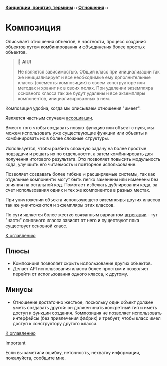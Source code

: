 **[Концепции, понятия, термины](../../README.md#concepts) ::** 
**[Отношения](../../README.md#concepts-relations) ::**
# Композиция

Описывает отношения объектов, в частности, процесс создания объектов путем комбинирования и объединения более простых объектов.

> :thinking: **AIUI**
>
> Не является зависимостью. Общий класс при инициализации так же инициализирует и все необходимые ему дополнительные классы (элементы композиции) в своем конструкторе или методах и хранит их в своих полях. При удалении экземпляра основного класса так же будут удалены и все экземпляры компонентов, инициализированных в нем.

Композиция удобна, когда мы описываем отношения "имеет".

Является частным случаем [ассоциации](association.md).

Вместо того чтобы создавать новую функцию или объект с нуля, мы можем использовать уже существующие функции или объекты и комбинировать их в более сложные структуры.

Используется, чтобы разбить сложную задачу на более простые подзадачи и решать их по отдельности, а затем комбинировать для получения итогового результата. Это позволяет повысить модульность кода, улучшить его читаемость и повторное использование.

Позволяет создавать более гибкие и расширяемые системы, так как отдельные компоненты могут быть легко заменены или изменены без влияния на остальной код. Помогает избежать дублирования кода, за счет использования одних и тех же компонентов в разных местах.

При уничтожении объекта использующего экземпляры других классов так же уничтожаются и экземпляры этих классов.

По сути является более жестко связанным вариантом [агрегации](aggregation.md) - тут "части" основного класса зависят от него и существуют пока существует основной класс.

[К оглавлению](../../README.md#concepts-relations)

## Плюсы
- Композиция позволяет скрыть использование других объектов.
- Делает API использования класса более простым и позволяет перейти от использования одного класса, к другому.

## Минусы
- Отношение достаточно жесткое, поскольку один объект должен уметь создавать другой: он должен знать конкретный тип и иметь доступ к функции создания. Композиция не позволяет использовать интерфейсы (без привлечения фабрик) и требует, чтобы класс имел доступ к конструктору другого класса.

[К оглавлению](../../README.md#concepts-relations)

> [!IMPORTANT]
> Если вы заметили ошибку, неточность, нехватку информации, пожалуйста, сообщите мне.
